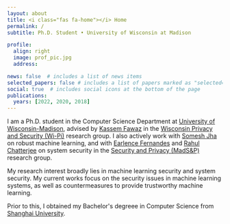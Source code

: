 ```yaml
---
layout: about
title: <i class="fas fa-home"></i> Home
permalink: /
subtitle: Ph.D. Student • University of Wisconsin at Madison

profile:
  align: right
  image: prof_pic.jpg
  address: 

news: false  # includes a list of news items
selected_papers: false # includes a list of papers marked as "selected={true}"
social: true  # includes social icons at the bottom of the page
publications:
  years: [2022, 2020, 2018]
---
```


I am a Ph.D. student in the Computer Science Department at [University of Wisconsin-Madison](https://wisc.edu/), advised by [Kassem Fawaz](https://kassemfawaz.com/) in the [Wisconsin Privacy and Security (Wi-Pi)](https://wiscprivacy.com/) research group. I also actively work with [Somesh Jha](https://pages.cs.wisc.edu/~jha/) on robust machine learning, and with [Earlence Fernandes](http://www.earlence.com/) and [Rahul Chatterjee](https://pages.cs.wisc.edu/~chatterjee/) on system security in the [Security and Privacy (MadS&P)](https://madsp.cs.wisc.edu/) research group.

My research interest broadly lies in machine learning security and system security. My current works focus on the security issues in machine learning systems, as well as countermeasures to provide trustworthy machine learning.

Prior to this, I obtained my Bachelor's degreee in Computer Science from [Shanghai University](https://www.shu.edu.cn/).
